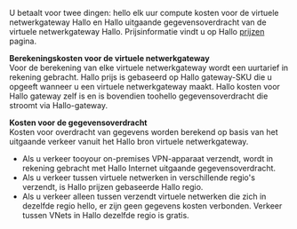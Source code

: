 U betaalt voor twee dingen: hello elk uur compute kosten voor de virtuele netwerkgateway Hallo en Hallo uitgaande gegevensoverdracht van de virtuele netwerkgateway Hallo. Prijsinformatie vindt u op Hallo [prijzen](https://azure.microsoft.com/pricing/details/vpn-gateway) pagina.

**Berekeningskosten voor de virtuele netwerkgateway**<br>Voor de berekening van elke virtuele netwerkgateway wordt een uurtarief in rekening gebracht. Hallo prijs is gebaseerd op Hallo gateway-SKU die u opgeeft wanneer u een virtuele netwerkgateway maakt. Hallo kosten voor Hallo gateway zelf is en is bovendien toohello gegevensoverdracht die stroomt via Hallo-gateway.

**Kosten voor de gegevensoverdracht**<br>Kosten voor overdracht van gegevens worden berekend op basis van het uitgaande verkeer vanuit het Hallo bron virtuele netwerkgateway.

* Als u verkeer tooyour on-premises VPN-apparaat verzendt, wordt in rekening gebracht met Hallo Internet uitgaande gegevensoverdracht.
* Als u verkeer tussen virtuele netwerken in verschillende regio's verzendt, is Hallo prijzen gebaseerde Hallo regio.
* Als u verkeer alleen tussen verzendt virtuele netwerken die zich in dezelfde regio hello, er zijn geen gegevens kosten verbonden. Verkeer tussen VNets in Hallo dezelfde regio is gratis.

